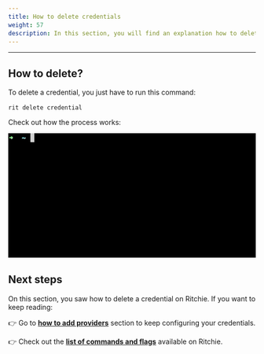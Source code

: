 ```yaml
---
title: How to delete credentials
weight: 57
description: In this section, you will find an explanation how to delete credentials.
---
```


---

## How to delete?

To delete a credential, you just have to run this command:

```text
rit delete credential
```

Check out how the process works:

![](/docs/large-gif-814x408-.gif)

## Next steps

On this section, you saw how to delete a credential on Ritchie. If you want to keep reading: 

👉 Go to [**how to add providers**](/docs-ritchie/tutorials/credentials/how-to-add-providers/) section to keep configuring your credentials.

👉 Check out the [**list of commands and flags**](/docs-ritchie/reference/list-of-commands-and-flags/) available on Ritchie.
